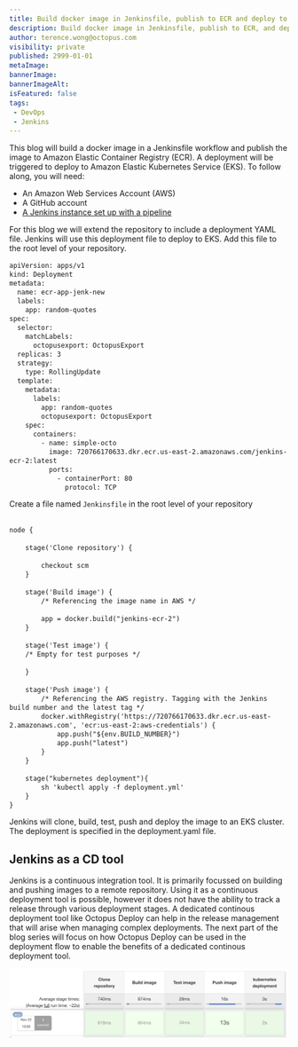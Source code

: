 ```yaml
---
title: Build docker image in Jenkinsfile, publish to ECR and deploy to EKS
description: Build docker image in Jenkinsfile, publish to ECR, and deploy to EKS
author: terence.wong@octopus.com
visibility: private
published: 2999-01-01
metaImage: 
bannerImage: 
bannerImageAlt: 
isFeatured: false
tags:
 - DevOps
 - Jenkins
---
```


This blog will build a docker image in a Jenkinsfile workflow and publish the image to Amazon Elastic Container Registry (ECR). A deployment will be triggered to deploy to Amazon Elastic Kubernetes Service (EKS). To follow along, you will need:

- An Amazon Web Services Account (AWS)
- A GitHub account
- [A Jenkins instance set up with a pipeline](https://github.com/OctopusDeploy/blog/blob/2022-q1/blog/2022-q1/jenkins-docker-ecr/index.md)

For this blog we will extend the repository to include a deployment YAML file. Jenkins will use this deployment file to deploy to EKS. Add this file to the root level of your repository.

```
apiVersion: apps/v1
kind: Deployment
metadata:
  name: ecr-app-jenk-new
  labels:
    app: random-quotes
spec:
  selector:
    matchLabels:
      octopusexport: OctopusExport
  replicas: 3
  strategy:
    type: RollingUpdate
  template:
    metadata:
      labels:
        app: random-quotes
        octopusexport: OctopusExport
    spec:
      containers:
        - name: simple-octo
          image: 720766170633.dkr.ecr.us-east-2.amazonaws.com/jenkins-ecr-2:latest
          ports:
            - containerPort: 80
              protocol: TCP

```

Create a file named `Jenkinsfile` in the root level of your repository

```

node {

    stage('Clone repository') {

        checkout scm
    }

    stage('Build image') {
        /* Referencing the image name in AWS */

        app = docker.build("jenkins-ecr-2")
    }
    
    stage('Test image') {
    /* Empty for test purposes */

    }

    stage('Push image') {
        /* Referencing the AWS registry. Tagging with the Jenkins build number and the latest tag */
        docker.withRegistry('https://720766170633.dkr.ecr.us-east-2.amazonaws.com', 'ecr:us-east-2:aws-credentials') {
            app.push("${env.BUILD_NUMBER}")
            app.push("latest")
        }
    }
    
    stage("kubernetes deployment"){
        sh 'kubectl apply -f deployment.yml'
    }
} 

```
Jenkins will clone, build, test, push and deploy the image to an EKS cluster. The deployment is specified in the deployment.yaml file. 

## Jenkins as a CD tool

Jenkins is a continuous integration tool. It is primarily focussed on building and pushing images to a remote repository. Using it as a continuous deployment tool is possible, however it does not have the ability to track a release through various deployment stages. A dedicated continous deployment tool like Octopus Deploy can help in the release management that will arise when managing complex deployments. The next part of the blog series will focus on how Octopus Deploy can be used in the deployment flow to enable the benefits of a dedicated continous deployment tool.

![Jenkins Success](jenkins-success.png)